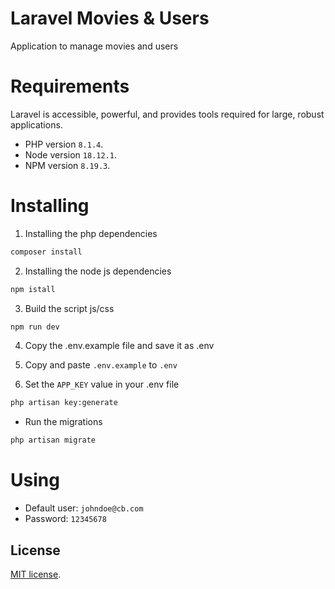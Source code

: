 # Laravel Movies & Users

Application to manage movies and users

# Requirements

Laravel is accessible, powerful, and provides tools required for large, robust applications.

- PHP version `8.1.4`.
- Node version `18.12.1`.
- NPM version `8.19.3`.

# Installing

1. Installing the php dependencies

```bash
composer install
```

2. Installing the node js dependencies

```bash
npm istall
```

3. Build the script js/css

```bash
npm run dev
```

4. Copy the .env.example file and save it as .env

5. Copy and paste `.env.example` to `.env`

6. Set the `APP_KEY` value in your .env file

```bash
php artisan key:generate
```

- Run the migrations

```bash
php artisan migrate
```


# Using

- Default user: `johndoe@cb.com`
- Password: `12345678`

## License

[MIT license](https://opensource.org/licenses/MIT).
